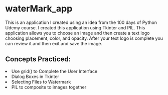 # waterMark_app

This is an application I created using an idea from the 100 days of Python Udemy course.
I created this application using Tkinter and PIL. This application allows you to choose an image and then create a text logo choosing placement, color, and opacity. After your text logo is complete you can review it and then exit and save the image.
<h2>Concepts Practiced:</h2>
<li>Use grid() to Complete the User Interface
<li>Dialog Boxes in Tkinter
<li>Selecting Files to Watermark
<li> PIL to composite to images together
